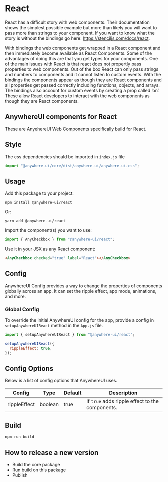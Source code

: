 # React

React has a difficult story with web components. Their documentation shows the simplest possible example but more than likely you will want to pass more than strings to your component. If you want to know what the story is without the bindings go here: https://stenciljs.com/docs/react.

With bindings the web components get wrapped in a React component and then immediately become available as React Components. Some of the advantages of doing this are that you get types for your components. One of the main issues with React is that react does not propertly pass properties to web components. Out of the box React can only pass strings and numbers to components and it cannot listen to custom events. With the bindings the components appear as though they are React components and all properties get passed correctly including functions, objects, and arrays. The bindings also account for custom events by creating a prop called ‘on’. These allow React developers to interact with the web components as though they are React components.

## AnywhereUI components for React

These are AnyehereUI Web Components specifically build for React.

## Style

The css dependencies should be imported in `index.js` file

```js
import "@anywhere-ui/core/dist/anywhere-ui/anywhere-ui.css";
```

## Usage

Add this package to your project:

```shell
npm install @anywhere-ui/react
```

Or:

```shell
yarn add @anywhere-ui/react
```

Import the component(s) you want to use:

```js
import { AnyCheckbox } from "@anywhere-ui/react";
```

Use it in your JSX as any React component:

```html
<AnyCheckbox checked="true" label="React"></AnyCheckbox>
```

## Config

AnywhereUI Config provides a way to change the properties of components globally across an app. It can set the ripple effect, app mode, animations, and more.

### Global Config

To override the initial AnywhereUI config for the app, provide a config in `setupAnywhereUIReact` method in the `App.js` file.

```js
import { setupAnywhereUIReact } from "@anywhere-ui/react";

setupAnywhereUIReact({
  rippleEffect: true,
});
```

## Config Options

Below is a list of config options that AnywhereUI uses.

| Config       | Type    | Default | Description                                     |
| ------------ | ------- | ------- | ----------------------------------------------- |
| rippleEffect | boolean | true    | If `true` adds ripple effect to the components. |

## Build

```bash
npm run build
```

## How to release a new version

- Build the core package
- Run build on this package
- Publish
